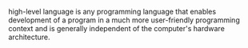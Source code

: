  high-level language is any programming language that enables development of a program in a much more user-friendly programming context and is generally independent of the computer's hardware architecture.
